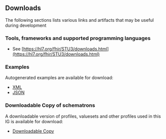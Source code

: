 ## Downloads
The following sections lists various links and artifacts that may be useful during development

### Tools, frameworks and supported programming languages
- See [https://hl7.org/fhir/STU3/downloads.html](https://hl7.org/fhir/STU3/downloads.html)

### Examples

Autogenerated examples are available for download:

- [XML](examples.xml.zip)
- [JSON](examples.json.zip)

### Downloadable Copy of schematrons

A downloadable version of profiles, valuesets and other profiles used in this IG is available for download:

- [Downloadable Copy](package.tgz)